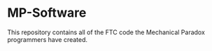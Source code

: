 # MP-Software
This repository contains all of the FTC code the Mechanical Paradox programmers have created.
